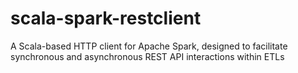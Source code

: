 # scala-spark-restclient
A Scala-based HTTP client for Apache Spark, designed to facilitate synchronous and asynchronous REST API interactions within ETLs
